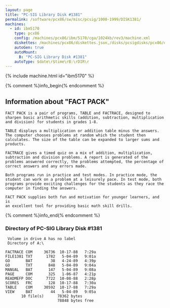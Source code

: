 ```yaml
---
layout: page
title: "PC-SIG Library Disk #1381"
permalink: /software/pcx86/sw/misc/pcsig/1000-1999/DISK1381/
machines:
  - id: ibm5170
    type: pcx86
    config: /machines/pcx86/ibm/5170/cga/1024kb/rev3/machine.xml
    diskettes: /machines/pcx86/diskettes.json,/disks/pcsigdisks/pcx86/diskettes.json
    autoGen: true
    autoMount:
      B: "PC-SIG Library Disk #1381"
    autoType: $date\r$time\rB:\rDIR\r
---
```


{% include machine.html id="ibm5170" %}

{% comment %}info_begin{% endcomment %}

## Information about "FACT PACK"

    FACT PACK is a pair of programs, TABLE and FACTRACE, designed to
    sharpen basic arithmetic skills (addition, subtraction, multiplication
    and division) for students in grades 1-8.
    
    TABLE displays a multiplication or addition table minus the answers.
    The computer chooses problems at random which the student then
    calculates. The size of the table can be expanded to larger sums and
    products.
    
    FACTRACE gives a timed quiz on a mix of addition, multiplication,
    subtraction and division problems. A report is generated of the
    problems answered correctly, the problems attempted, the percentage of
    correct answers and any errors made.
    
    Both programs run in practice and test modes. In practice mode, the
    student can work on a problem at a leisurely pace. In test mode, both
    programs provide exciting challenges for the students as they race the
    computer in finding the answers.
    
    FACT PACK supplies both fun and motivation for younger learners, and is
    an excellent tool for providing basic math skill drills.
{% comment %}info_end{% endcomment %}


### Directory of PC-SIG Library Disk #1381

     Volume in drive A has no label
     Directory of A:\

    FACTRACE COM     36736  10-17-88   7:29a
    FILE1381 TXT      1782   5-04-89   9:01a
    GO       BAT        38   4-24-89   4:39p
    GO       TXT       848   5-04-89   9:04a
    MANUAL   BAT       147   5-04-89   9:08a
    PAGE     COM       325   1-06-87   4:21p
    READMEFP DOC      7722  10-08-88   2:28p
    SCORES   FRC       128  10-17-88   7:30a
    TABLE    COM     30592  10-17-88   7:29a
    VIEW     BAT        44   5-04-89   9:05a
           10 file(s)      78362 bytes
                           78848 bytes free
